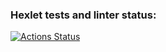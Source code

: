 ### Hexlet tests and linter status:
[![Actions Status](https://github.com/Skazocnic/fullstack-javascript-project-44/actions/workflows/hexlet-check.yml/badge.svg)](https://github.com/Skazocnic/fullstack-javascript-project-44/actions)